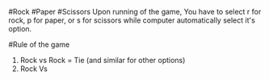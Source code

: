 #Rock #Paper #Scissors
Upon running of the game, You have to select r for rock, p for paper, or s for scissors while computer automatically select it's option.

#Rule of the game
1. Rock vs Rock = Tie (and similar for other options)
2. Rock Vs